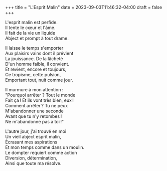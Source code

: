 +++
title = "L'Esprit Malin"
date = 2023-09-03T11:46:32-04:00
draft = false
+++


L'esprit malin est perfide.  
Il tente le cœur et l'âme.  
Il fait de la vie un liquide   
Abject et prompt à tout drame.  

Il laisse le temps s'emporter  
Aux plaisirs vains dont il prévient  
La jouissance. De la lâcheté  
D'un homme faible, il convient.  
Et revient, encore et toujours,  
Ce tropisme, cette pulsion,  
Emportant tout, nuit comme jour.

Il murmure à mon attention :  
"Pourquoi arrêter ? Tout le monde  
Fait ça ! Et ils vont très bien, eux !  
Comment arrêter ? Tu ne peux  
M'abandonner une seconde  
Avant que tu n'y retombes !  
Ne m'abandonne pas à toi !"

L'autre jour, j'ai trouvé en moi  
Un vieil abject esprit malin,  
Écrasant mes aspirations   
Et mon temps comme dans un moulin.  
Le dompter requiert comme action  
Diversion, détermination,  
Ainsi que toute ma résolve.
